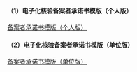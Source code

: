 #### （1）电子化核验备案者承诺书模版（个人版）

[备案者承诺书模版（个人版）](https://beianwendang.s3.cn-north-1.jdcloud-oss.com/wendangxiazhai/Electronic-verification-gd/person-beiancns.docx)

#### （2）电子化核验备案者承诺书模版（单位版）

[备案者承诺书模版（单位版）](https://beianwendang.s3.cn-north-1.jdcloud-oss.com/wendangxiazhai/Electronic-verification-gd/organ-beiancns%EF%BC%88gd%EF%BC%89.docx)
